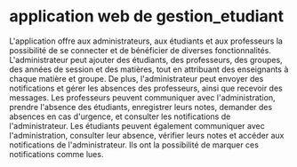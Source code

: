 # application web de gestion_etudiant
L'application offre aux administrateurs, aux étudiants et aux professeurs la possibilité de se
connecter et de bénéficier de diverses fonctionnalités. L'administrateur peut ajouter des 
étudiants, des professeurs, des groupes, des années de session et des matières, tout en 
attribuant des enseignants à chaque matière et groupe. De plus, l'administrateur peut 
envoyer des notifications et gérer les absences des professeurs, ainsi que recevoir des 
messages.
Les professeurs peuvent communiquer avec l'administration, prendre l'absence des 
étudiants, enregistrer leurs notes, demander des absences en cas d'urgence, et consulter les 
notifications de l'administrateur.
Les étudiants peuvent également communiquer avec l'administration, consulter leur 
absence, vérifier leurs notes et accéder aux notifications de l'administrateur. Ils ont la 
possibilité de marquer ces notifications comme lues.
